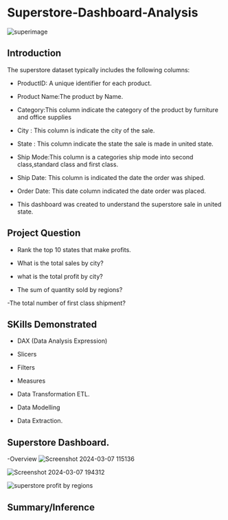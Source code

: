 # Superstore-Dashboard-Analysis
![superimage](https://github.com/Danezys/Titanic-Dashboard-Analysis/assets/25526794/401f0570-ce42-4300-b895-e9bd5d20d485)
## Introduction
The superstore dataset typically includes the following columns:

- ProductID: A unique identifier for each product.

- Product Name:The product by Name.

- Category:This column indicate the category of the product by furniture and office supplies

- City : This column is indicate the city of the sale.

- State : This column indicate the state the sale is made in united state.

- Ship Mode:This column is a categories ship mode into second class,standard class and first class.

- Ship Date: This column is indicated the date the order was shiped.

- Order Date: This date column indicated the date order was placed.

- This dashboard was created to understand the superstore sale in united state.


## Project Question

- Rank the top 10 states that make profits.

- What is the total sales by city?

- what is the total profit by city?

- The sum of quantity sold by regions?

-The total number of first class shipment?

## SKills Demonstrated

  - DAX (Data Analysis Expression)
 
  -  Slicers
 
  -  Filters
 
  -  Measures
 
  -  Data Transformation ETL.
 
  -  Data Modelling
 
  -  Data Extraction.

## Superstore Dashboard.

-Overview 
![Screenshot 2024-03-07 115136](https://github.com/Danezys/Titanic-Dashboard-Analysis/assets/25526794/42bb43b5-81be-44e4-b894-05035b50df5b)


![Screenshot 2024-03-07 194312](https://github.com/Danezys/Titanic-Dashboard-Analysis/assets/25526794/ac5aff47-7281-4117-ace4-67d50df2306d)

![superstore profit by regions](https://github.com/Danezys/Titanic-Dashboard-Analysis/assets/25526794/e3a886cb-7074-45ee-ab8d-95760d62c666)




## Summary/Inference

